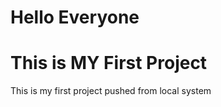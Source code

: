 # Hello Everyone
# This is MY First Project 


This is my first project pushed from local system

 <!-- Harsh here (Officially enrolled in BCA , but never visit the college )git  -->